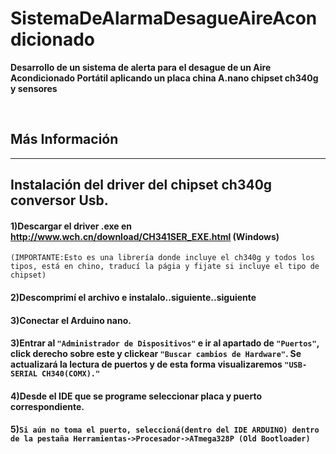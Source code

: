 # SistemaDeAlarmaDesagueAireAcondicionado

**Desarrollo de un sistema de alerta para el desague de un Aire Acondicionado Portátil aplicando un placa china A.nano chipset ch340g y sensores**

</br>

## Más Información

<hr>

## Instalación del driver del chipset ch340g conversor Usb.

#### 1)Descargar el driver .exe  en http://www.wch.cn/download/CH341SER_EXE.html (Windows) 
````(IMPORTANTE:Esto es una librería donde incluye el ch340g y todos los tipos, está en chino, traducí la págia y fijate si incluye el tipo de chipset)````

#### 2)Descomprimí el archivo e instalalo..siguiente..siguiente

#### 3)Conectar el Arduino nano.

#### 3)Entrar al ```` "Administrador de Dispositivos" ```` e ir al apartado de  ````"Puertos"````, click derecho sobre este y clickear ````"Buscar cambios de Hardware"````. Se actualizará la lectura de puertos y de esta forma visualizaremos ````"USB-SERIAL CH340(COMX)."````

#### 4)Desde el IDE que se programe seleccionar placa y puerto correspondiente.

#### 5)```Si aún no toma el puerto, seleccioná(dentro del IDE ARDUINO) dentro de la pestaña Herramientas->Procesador->ATmega328P (Old Bootloader)```
